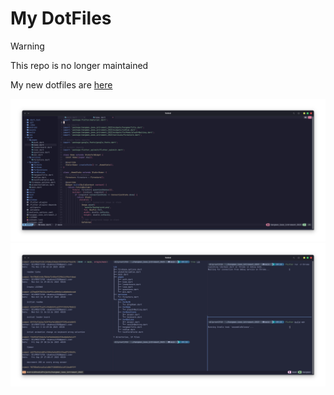 # My DotFiles

> [!WARNING]
> This repo is no longer maintained
>
> My new dotfiles are [here](https://github.com/dilpreet1910/dotfiles)

![nvim](assets/nvim.png)
![tmux](assets/tmux.png)
